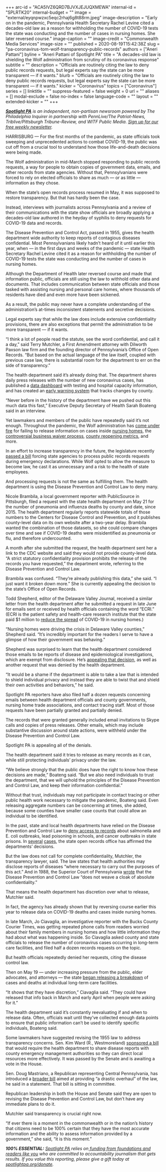 +++
arc-id = "ACA5IVZ6QRD7BJVXJEJUQXMEWA"
internal-id = "SPLRTK20"
internal-budget = ""
image = "external/eyqnpwzxc5eqc2rhaj6g8t88rm.jpeg"
image-description = "Early on in the pandemic, Pennsylvania Health Secretary Rachel Levine cited a decades-old law as a reason for withholding the number of COVID-19 tests the state was conducting and the number of cases in nursing homes. She later reversed course."
image-caption = ""
image-credit = "Commonwealth Media Services"
image-size = ""
published = 2020-08-19T15:42:38Z
slug = "pa-coronavirus-tom-wolf-transparency-public-records"
authors = ["Aneri Pattani"]
byline = "Aneri Pattani of Spotlight PA"
title = "A decades-old law is shielding the Wolf administration from scrutiny of its coronavirus response"
subtitle = ""
description = "Officials are routinely citing the law to deny public records requests, but legal experts say the state can be more transparent — if it wants."
blurb = "Officials are routinely citing the law to deny public records requests, but legal experts say the state can be more transparent — if it wants."
kicker = "Coronavirus"
topics = ["Coronavirus"]
series = []
linktitle = ""
suppress-featured = false
weight = 0
url = ""
aliases = []
modal-exclude = false
no-index = false
language-code = ""
layout = ""
extended-kicker = ""
+++

<a href="https://lesspage.com/"><i><b>Spotlight PA</b></i></a><i> is an independent, non-partisan newsroom powered by The Philadelphia Inquirer in partnership with PennLive/The Patriot-News, Triblive/Pittsburgh Tribune-Review, and WITF Public Media. </i><a href="https://lesspage.com/newsletters"><i>Sign up for our free weekly newsletter</i></a><i>.</i>

HARRISBURG — For the first months of the pandemic, as state officials took sweeping and unprecedented actions to combat COVID-19, the public was cut off from a crucial tool to understand how those life-and-death decisions were being made.

The Wolf administration in mid-March stopped responding to public records requests, a way for people to obtain copies of government data, emails, and other records from state agencies. Without that, Pennsylvanians were forced to rely on elected officials to share as much — or as little — information as they chose.

When the state’s open records process resumed in May, it was supposed to restore transparency. But that has hardly been the case.

Instead, interviews with journalists across Pennsylvania and a review of their communications with the state show officials are broadly applying a decades-old law authored in the heyday of syphilis to deny requests for COVID-19 data and records.

The Disease Prevention and Control Act, passed in 1955, gives the health department wide authority to keep reports of contagious diseases confidential. Most Pennsylvanians likely hadn’t heard of it until earlier this year, when — in the first days and weeks of the pandemic — state Health Secretary Rachel Levine cited it as a reason for withholding the number of COVID-19 tests the state was conducting and the number of cases in nursing homes.

<script src="https://lesspage.com/embed.js" async></script><div data-spl-embed-version="1" data-spl-src="https://lesspage.com/embeds/newsletter-covid/"></div>

Although the Department of Health later reversed course and made that information public, officials are still using the law to withhold other data and documents. That includes communication between state officials and those tasked with assisting nursing and personal care homes, where thousands of residents have died and even more have been sickened.

As a result, the public may never have a complete understanding of the administration’s at-times inconsistent statements and secretive decisions.

Legal experts say that while the law does include extensive confidentiality provisions, there are also exceptions that permit the administration to be more transparent — if it wants.

“I think a lot of people read the statute, see the word confidential, and call it a day,” said Terry Mutchler, a First Amendment attorney with Dilworth Paxson law firm and the founding director of Pennsylvania’s Office of Open Records. “But based on the actual language of the law itself, coupled with previous case law, there is substantial room for the department to err on the side of transparency.”

The health department said it’s already doing that. The department shares daily press releases with the number of new coronavirus cases, has published a <a href="https://www.health.pa.gov/topics/disease/coronavirus/Pages/Cases.aspx">data dashboard</a> with testing and hospital capacity information, and has created an <a href="https://www.health.pa.gov/topics/disease/coronavirus/Pages/Monitoring-Dashboard.aspx">early warning system</a> that tracks changes by county.

“Never before in the history of the department have we pushed out this much data this fast,” Executive Deputy Secretary of Health Sarah Boateng said in an interview.

Yet lawmakers and members of the public have repeatedly said it’s not enough. Throughout the pandemic, the Wolf administration has <a href="https://lesspage.com/news/2020/05/pennsylvania-coronavirus-public-records-transparency-waivers-tom-wolf/">come under fire</a> for failing to release information on cases inside <a href="https://lesspage.com/news/2020/04/aarp-nursing-home-covid-cases-pennsylvania/">nursing homes</a>, the <a href="https://lesspage.com/news/2020/05/pennsylvania-business-waiver-court-gop-tom-wolf/">controversial business waiver process</a>, <a href="https://www.wesa.fm/post/state-website-sends-mixed-messages-about-when-counties-may-be-eligible-reopen">county reopening metrics</a>, and more.

In an effort to increase transparency in the future, the legislature recently <a href="https://lesspage.com/news/2020/07/tom-wolf-transparency-open-records-unanimous-approval-becomes-law/">passed a bill</a> forcing state agencies to process public records requests during emergency declarations. While Wolf opted to allow the measure to become law, he cast it as unnecessary and a risk to the health of state employees.

And processing requests is not the same as fulfilling them. The health department is using the Disease Prevention and Control Law to deny many.

Nicole Brambila, a local government reporter with PublicSource in Pittsburgh, filed a request with the state health department on May 21 for the number of pneumonia and influenza deaths by county and date, since 2015. The health department regularly reports statewide totals of those numbers to the Centers for Disease Control and Prevention, and it publishes county-level data on its own website after a two-year delay. Brambila wanted the combination of those datasets, so she could compare changes over time and see if COVID-19 deaths were misidentified as pneumonia or flu, and therefore undercounted.

<script src="https://lesspage.com/embed.js" async></script><div data-spl-embed-version="1" data-spl-src="https://lesspage.com/embeds/donate/"></div>

A month after she submitted the request, the health department sent her a link to the CDC website and said they would not provide county-level data. “A strict statutory confidentiality provision prohibits the release of the records you have requested,” the department wrote, referring to the Disease Prevention and Control Law.

Brambila was confused. “They’re already publishing this data,” she said. “I just want it broken down more.” She is currently appealing the decision to the state’s Office of Open Records.

Todd Shepherd, editor of the Delaware Valley Journal, received a similar letter from the health department after he submitted a request in late June for emails sent or received by health officials containing the word “ECRI.” (ECRI is the patient safety and health-care research institute that the state paid $1 million to <a href="https://delawarevalleyjournal.com/montco-chair-arkoosh-maintains-strong-confidence-in-health-secretary-levine/">reduce the spread</a> of COVID-19 in nursing homes.)

“Nursing homes were driving the crisis in Delaware Valley counties,” Shepherd said. “It’s incredibly important for the readers I serve to have a glimpse of how their government was behaving.”

Shepherd was surprised to learn that the health department considered those emails to be reports of disease and epidemiological investigations, which are exempt from disclosure. He’s <a href="https://delawarevalleyjournal.com/levines-dept-of-health-denies-two-right-to-know-requests-from-delaware-valley-journal/">appealing that decision</a>, as well as another request that was denied by the health department.

“It would be a shame if the department is able to take a law that is intended to shield individual privacy and instead they are able to twist that and shield their own activities and behaviors,” he said.

Spotlight PA reporters have also filed half a dozen requests concerning emails between health department officials and county governments, nursing home trade associations, and contact tracing staff. Most of those requests have been partially granted and partially denied.

The records that were granted generally included email invitations to Skype calls and copies of press releases. Other emails, which may include substantive discussion around state actions, were withheld under the Disease Prevention and Control Law.

Spotlight PA is appealing all of the denials.

The health department said it tries to release as many records as it can, while still protecting individuals’ privacy under the law.

“We believe strongly that the public does have the right to know how these decisions are made,” Boateng said. “But we also need individuals to trust the department, that we will uphold the principles of the Disease Prevention and Control Law, and keep their information confidential.”

Without that trust, individuals may not participate in contact tracing or other public health work necessary to mitigate the pandemic, Boateng said. Even releasing aggregate numbers can be concerning at times, she added, because some counties have smaller case counts that could allow an individual to be identified.

In the past, state and local health departments have relied on the Disease Prevention and Control Law to <a href="http://web.archive.org/web/20210428092117/https://panewsmedia.org/legal-hotline-disease-prevention-and-control-law/">deny access to records</a> about salmonella and E. coli outbreaks, lead poisoning in schools, and cancer outbreaks in state prisons. In <a href="http://web.archive.org/web/20201024072720/https://www.openrecords.pa.gov/Documents/FinalDet/21685.pdf">several</a> <a href="http://web.archive.org/web/20201024081637/https://www.openrecords.pa.gov/Documents/FinalDet/2258.pdf">cases</a>, the state open records office has affirmed the departments’ decisions.

But the law does not call for complete confidentiality, Mutchler, the transparency lawyer, said. The law states that health authorities may disclose reports of diseases “where necessary to carry out the purposes of this act.” And in 1988, the Superior Court of Pennsylvania <a href="https://casetext.com/case/com-v-moore-91">wrote</a> that the Disease Prevention and Control Law “does not weave a cloak of absolute confidentiality.”

That means the health department has discretion over what to release, Mutchler said.

<script src="https://lesspage.com/embed.js" async></script><div data-spl-embed-version="1" data-spl-src="https://lesspage.com/embeds/newsletter/"></div>

In fact, the agency has already shown that by reversing course earlier this year to release data on COVID-19 deaths and cases inside nursing homes.

In late March, Jo Ciavaglia, an investigative reporter with the Bucks County Courier Times, was getting repeated phone calls from readers worried about their family members in nursing homes and how little information they had about what was happening inside. So Ciavaglia asked county and state officials to release the number of coronavirus cases occurring in long-term care facilities, and filed half a dozen records requests on the topic.

But health officials repeatedly denied her requests, citing the disease control law.

Then on May 19 — under increasing pressure from the public, elder advocates, and attorneys — the state <a href="https://lesspage.com/news/2020/05/full-list-pennsylvania-nursing-homes-coronavirus-cases/">began releasing a breakdown</a> of cases and deaths at individual long-term care facilities.

“It shows that they have discretion,” Ciavaglia said. “They could have released that info back in March and early April when people were asking for it.”

The health department said it’s constantly reevaluating if and when to release data. Often, officials wait until they’ve collected enough data points to ensure that public information can’t be used to identify specific individuals, Boateng said.

Some lawmakers have suggested revising the 1955 law to address transparency concerns. Sen. Kim Ward (R., Westmoreland) <a href="https://www.legis.state.pa.us//cfdocs/Legis/CSM/showMemoPublic.cfm?chamber=S&SPick=20190&cosponId=31525">sponsored a bill</a> that would require the health department to share disease reports with county emergency management authorities so they can direct local resources more effectively. It was passed by the Senate and is awaiting a vote in the House.

Sen. Doug Mastriano, a Republican representing Central Pennsylvania, has introduced a <a href="https://www.legis.state.pa.us/cfdocs/billinfo/billinfo.cfm?syear=2019&sind=0&body=S&type=B&bn=1124">broader bill</a> aimed at providing “a drastic overhaul” of the law, he said in a statement. That bill is sitting in committee.

Republican leadership in both the House and Senate said they are open to revising the Disease Prevention and Control Law, but don’t have any immediate plans to do it.

Mutchler said transparency is crucial right now.

“If ever there is a moment in the commonwealth or in the nation’s history that citizens need to be 100% certain that they have the most accurate information and the ability to assess information provided by a government,” she said, “it is this moment.”

<i><b>100% ESSENTIAL:</b></i> <a href="https://lesspage.com/"><i>Spotlight PA</i></a><i> relies on</i><a href="https://lesspage.com/support"><i> funding from foundations and readers like you</i></a><i> who are committed to accountability journalism that gets results. If you value this reporting, please give a gift today at </i><a href="http://spotlightpa.org/donate"><i>spotlightpa.org/donate</i></a><i>.</i>

<script src="https://lesspage.com/embed.js" async></script><div data-spl-embed-version="1" data-spl-src="https://lesspage.com/embeds/tips/?tip_text=Do%20you%20have%20a%20tip%20about%20%3Cb%3Ehow%20Pa.'s%20government%20is%20responding%20to%20the%20coronavirus%3C%2Fb%3E%3F%20Tell%20us."></div>

